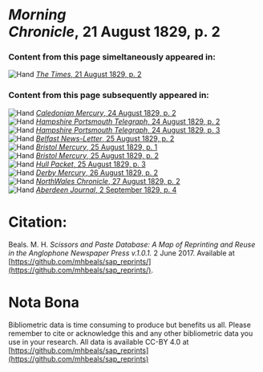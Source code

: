 # *Morning Chronicle*, 21 August 1829, p. 2  
  
### Content from this page simeltaneously appeared in:  
![Hand](http://scissorsandpaste.net/wp-content/uploads/2017/06/smallhandpointer.png) [*The Times*, 21 August 1829, p. 2](https://mhbeals.github.io/sap_html/The-Times/The-Times-21-August-1829-p-2)  
  
### Content from this page subsequently appeared in:  
![Hand](http://scissorsandpaste.net/wp-content/uploads/2017/06/smallhandpointer.png) [*Caledonian Mercury*, 24 August 1829, p. 2](https://mhbeals.github.io/sap_html/Caledonian-Mercury/Caledonian-Mercury-24-August-1829-p-2)  
![Hand](http://scissorsandpaste.net/wp-content/uploads/2017/06/smallhandpointer.png) [*Hampshire Portsmouth Telegraph*, 24 August 1829, p. 2](https://mhbeals.github.io/sap_html/Hampshire-Portsmouth-Telegraph/Hampshire-Portsmouth-Telegraph-24-August-1829-p-2)  
![Hand](http://scissorsandpaste.net/wp-content/uploads/2017/06/smallhandpointer.png) [*Hampshire Portsmouth Telegraph*, 24 August 1829, p. 3](https://mhbeals.github.io/sap_html/Hampshire-Portsmouth-Telegraph/Hampshire-Portsmouth-Telegraph-24-August-1829-p-3)  
![Hand](http://scissorsandpaste.net/wp-content/uploads/2017/06/smallhandpointer.png) [*Belfast News-Letter*, 25 August 1829, p. 2](https://mhbeals.github.io/sap_html/Belfast-News-Letter/Belfast-News-Letter-25-August-1829-p-2)  
![Hand](http://scissorsandpaste.net/wp-content/uploads/2017/06/smallhandpointer.png) [*Bristol Mercury*, 25 August 1829, p. 1](https://mhbeals.github.io/sap_html/Bristol-Mercury/Bristol-Mercury-25-August-1829-p-1)  
![Hand](http://scissorsandpaste.net/wp-content/uploads/2017/06/smallhandpointer.png) [*Bristol Mercury*, 25 August 1829, p. 2](https://mhbeals.github.io/sap_html/Bristol-Mercury/Bristol-Mercury-25-August-1829-p-2)  
![Hand](http://scissorsandpaste.net/wp-content/uploads/2017/06/smallhandpointer.png) [*Hull Packet*, 25 August 1829, p. 3](https://mhbeals.github.io/sap_html/Hull-Packet/Hull-Packet-25-August-1829-p-3)  
![Hand](http://scissorsandpaste.net/wp-content/uploads/2017/06/smallhandpointer.png) [*Derby Mercury*, 26 August 1829, p. 2](https://mhbeals.github.io/sap_html/Derby-Mercury/Derby-Mercury-26-August-1829-p-2)  
![Hand](http://scissorsandpaste.net/wp-content/uploads/2017/06/smallhandpointer.png) [*NorthWales Chronicle*, 27 August 1829, p. 2](https://mhbeals.github.io/sap_html/NorthWales-Chronicle/NorthWales-Chronicle-27-August-1829-p-2)  
![Hand](http://scissorsandpaste.net/wp-content/uploads/2017/06/smallhandpointer.png) [*Aberdeen Journal*, 2 September 1829, p. 4](https://mhbeals.github.io/sap_html/Aberdeen-Journal/Aberdeen-Journal-2-September-1829-p-4)  


# Citation: 

Beals. M. H. *Scissors and Paste Database: A Map of Reprinting and Reuse in the Anglophone Newspaper Press v.1.0.1.* 2 June 2017. Available at [https://github.com/mhbeals/sap_reprints/](https://github.com/mhbeals/sap_reprints/). 

# Nota Bona

Bibliometric data is time consuming to produce but benefits us all. Please remember to cite or acknowledge this and any other bibliometric data you use in your research. All data is available CC-BY 4.0 at [https://github.com/mhbeals/sap_reprints](https://github.com/mhbeals/sap_reprints)